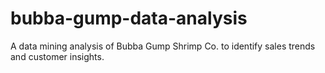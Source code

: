 # bubba-gump-data-analysis
A data mining analysis of Bubba Gump Shrimp Co. to identify sales trends and customer insights.
